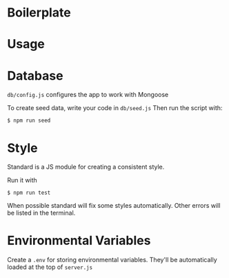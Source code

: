 # Boilerplate

# Usage

# Database

`db/config.js` configures the app to work with Mongoose

To create seed data, write your code in `db/seed.js`
Then run the script with:

```
$ npm run seed
```

# Style

Standard is a JS module for creating a consistent style.

Run it with 

```
$ npm run test
```

When possible standard will fix some styles automatically.
Other errors will be listed in the terminal.

# Environmental Variables

Create a `.env` for storing environmental variables. 
They'll be automatically loaded at the top of `server.js`
